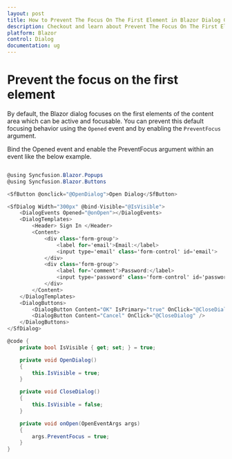 ```yaml
---
layout: post
title: How to Prevent The Focus On The First Element in Blazor Dialog Component | Syncfusion
description: Checkout and learn about Prevent The Focus On The First Element in Blazor Dialog component of Syncfusion, and more details.
platform: Blazor
control: Dialog
documentation: ug
---
```


# Prevent the focus on the first element

By default, the Blazor dialog focuses on the first elements of the content area which can be active and focusable. You can prevent this default focusing behavior using the `Opened` event and by enabling the `PreventFocus` argument.

Bind the Opened event and enable the PreventFocus argument within an event like the below example.

```csharp

@using Syncfusion.Blazor.Popups
@using Syncfusion.Blazor.Buttons

<SfButton @onclick="@OpenDialog">Open Dialog</SfButton>

<SfDialog Width="300px" @bind-Visible="@IsVisible">
    <DialogEvents Opened="@onOpen"></DialogEvents>
    <DialogTemplates>
        <Header> Sign In </Header>
        <Content>
            <div class='form-group'>
                <label for='email'>Email:</label>
                <input type='email' class='form-control' id='email'>
            </div>
            <div class='form-group'>
                <label for='comment'>Password:</label>
                <input type='password' class='form-control' id='password'>
            </div>
        </Content>
    </DialogTemplates>
    <DialogButtons>
        <DialogButton Content="OK" IsPrimary="true" OnClick="@CloseDialog" />
        <DialogButton Content="Cancel" OnClick="@CloseDialog" />
    </DialogButtons>
</SfDialog>

@code {
    private bool IsVisible { get; set; } = true;

    private void OpenDialog()
    {
        this.IsVisible = true;
    }

    private void CloseDialog()
    {
        this.IsVisible = false;
    }

    private void onOpen(OpenEventArgs args)
    {
        args.PreventFocus = true;
    }
}

```